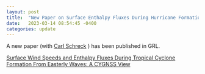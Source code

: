 ```yaml
---
layout: post
title:  "New Paper on Surface Enthalpy Fluxes During Hurricane Formation"
date:   2023-03-14 08:54:45 -0400
categories: update
---
```


A new paper (with [Carl Schreck](https://ncics.org/people/carl-schreck/) ) has been published in GRL.

[Surface Wind Speeds and Enthalpy Fluxes During Tropical Cyclone Formation From Easterly Waves: A CYGNSS View](https://agupubs.onlinelibrary.wiley.com/doi/10.1029/2022GL100823)